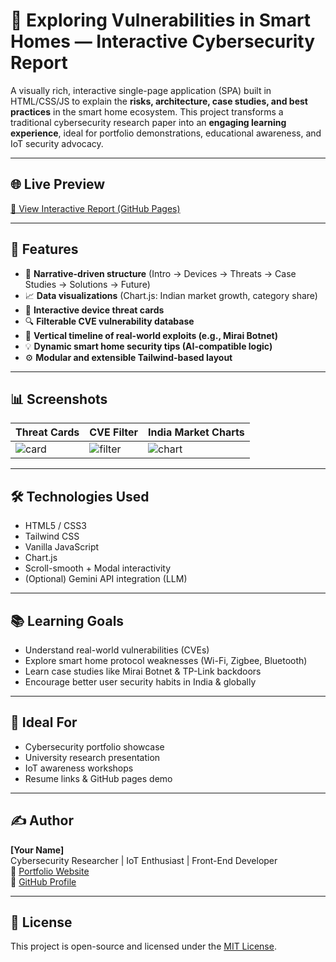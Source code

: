 # 🔐 Exploring Vulnerabilities in Smart Homes — Interactive Cybersecurity Report

A visually rich, interactive single-page application (SPA) built in HTML/CSS/JS to explain the **risks, architecture, case studies, and best practices** in the smart home ecosystem. This project transforms a traditional cybersecurity research paper into an **engaging learning experience**, ideal for portfolio demonstrations, educational awareness, and IoT security advocacy.

---

## 🌐 Live Preview

[📎 View Interactive Report (GitHub Pages)](https://yourusername.github.io/Smart-Home-Security-Report)

---

## 📌 Features

- 🎯 **Narrative-driven structure** (Intro → Devices → Threats → Case Studies → Solutions → Future)
- 📈 **Data visualizations** (Chart.js: Indian market growth, category share)
- 🎴 **Interactive device threat cards**
- 🔍 **Filterable CVE vulnerability database**
- 📜 **Vertical timeline of real-world exploits (e.g., Mirai Botnet)**
- 💡 **Dynamic smart home security tips (AI-compatible logic)**
- ⚙️ **Modular and extensible Tailwind-based layout**

---

## 📊 Screenshots

| Threat Cards | CVE Filter | India Market Charts |
|--------------|------------|----------------------|
| ![card](assets/cards.png) | ![filter](assets/filter.png) | ![chart](assets/charts.png) |

---

## 🛠️ Technologies Used

- HTML5 / CSS3
- Tailwind CSS
- Vanilla JavaScript
- Chart.js
- Scroll-smooth + Modal interactivity
- (Optional) Gemini API integration (LLM)

---

## 📚 Learning Goals

- Understand real-world vulnerabilities (CVEs)
- Explore smart home protocol weaknesses (Wi-Fi, Zigbee, Bluetooth)
- Learn case studies like Mirai Botnet & TP-Link backdoors
- Encourage better user security habits in India & globally

---

## 📎 Ideal For

- Cybersecurity portfolio showcase
- University research presentation
- IoT awareness workshops
- Resume links & GitHub pages demo

---

## ✍️ Author

**[Your Name]**  
Cybersecurity Researcher | IoT Enthusiast | Front-End Developer  
🔗 [Portfolio Website](https://yourportfolio.com)  
🐙 [GitHub Profile](https://github.com/yourusername)

---

## 📜 License

This project is open-source and licensed under the [MIT License](LICENSE).
